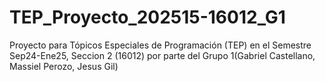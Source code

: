 # TEP_Proyecto_202515-16012_G1
Proyecto para Tópicos Especiales de Programación (TEP) en el Semestre Sep24-Ene25, Seccion 2 (16012) por parte del Grupo 1(Gabriel Castellano, Massiel Perozo, Jesus Gil)
